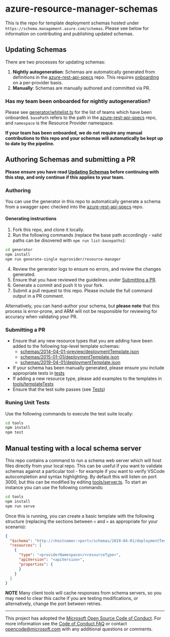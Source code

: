 # azure-resource-manager-schemas 

This is the repo for template deployment schemas hosted under `https://schema.management.azure.com/schemas`. Please see below for information on contributing and publishing updated schemas.

## Updating Schemas
There are two processes for updating schemas:
1. **Nightly autogeneration**: Schemas are automatically generated from definitions in the [azure-rest-api-specs](https://github.com/Azure/azure-rest-api-specs) repo. This requires [onboarding](/generator/README.md#onboarding-teams-to-autogeneration-pipeline) on a per-provider basis.
2. **Manually**: Schemas are manually authored and committed via PR.

### Has my team been onboarded for nightly autogeneration?
Please see [generator/whitelist.ts](/generator/whitelist) for the list of teams which have been onboarded. `basePath` refers to the path in the [azure-rest-api-specs](https://github.com/Azure/azure-rest-api-specs) repo, and `namespace` is the Resource Provider namespace.

**If your team has been onboarded, we do not require any manual contributions to this repo and your schemas will automatically be kept up to date by the pipeline.**

## Authoring Schemas and submitting a PR
**Please ensure you have read [Updating Schemas](#updating-schemas) before continuing with this step, and only continue if this applies to your team.**

### Authoring
You can use the generator in this repo to automatically generate a schema from a swagger spec checked into the [azure-rest-api-specs](https://github.com/Azure/azure-rest-api-specs) repo.

#### Generating instructions
1. Fork this repo, and clone it locally.
2. Run the following commands (replace the base path accordingly - valid paths can be disovered with `npm run list-basepaths`):
```bash
cd generator
npm install
npm run generate-single myprovider/resource-manager
```
4. Review the generator logs to ensure no errors, and review the changes generated.
5. Ensure that you have reviewed the guidelines under [Submitting a PR](#submitting-a-pr).
6. Generate a commit and push it to your fork.
7. Submit a pull request to this repo. Please include the full command output in a PR comment.

Alternatively, you can hand-author your schema, but **please note** that this process is error-prone, and ARM will not be responsible for reviewing for accuracy when validating your PR.

### Submitting a PR
* Ensure that any new resource types that you are adding have been added to the following top-level template schemas:
  * [schemas/2014-04-01-preview/deploymentTemplate.json](/schemas/2014-04-01-preview/deploymentTemplate.json)
  * [schemas/2015-01-01/deploymentTemplate.json](/schemas/2015-01-01/deploymentTemplate.json)
  * [schemas/2019-04-01/deploymentTemplate.json](/schemas/2019-04-01/deploymentTemplate.json)
* If your schema has been manually generated, please ensure you include appropriate tests in [tests](/tests/)
* If adding a new resource type, please add examples to the templates in [tools/templateTests](/tools/templateTests/)
* Ensure that the test suite passes (see [Tests](#tests))

### Runing Unit Tests
Use the following commands to execute the test suite locally:
```bash
cd tools
npm install
npm test
```

## Manual testing with a local schema server
This repo contains a command to run a schema web server which will host files directly from your local repo. This can be useful if you want to validate schemas against a particular tool - for example if you want to verify VSCode autocompletion and syntax highlighting. By default this will listen on port 3000, but this can be modified by editing [tools/server.ts](/tools/server.ts).
To start an instance you can use the following commands:
```bash
cd tools
npm install
npm run serve
```

Once this is running, you can create a basic template with the following structure (replacing the sections between `<` and `>` as appropriate for your scenario):
```json
{
  "$schema": "http://<hostname>:<port>/schemas/2019-04-01/deploymentTemplate.json",
  "resources": [
    {
      "type": "<providerNamespace>/<resourceType>",
      "apiVersion": "<apiVersion>",
      "properties": {
      }
    }
  ]
}
```
**NOTE** Many client tools will cache responses from schema servers, so you may need to clear this cache if you are testing modifications, or alternatively, change the port between retries.

---
This project has adopted the [Microsoft Open Source Code of Conduct](https://opensource.microsoft.com/codeofconduct/). For more information see the [Code of Conduct FAQ](https://opensource.microsoft.com/codeofconduct/faq/) or contact [opencode@microsoft.com](mailto:opencode@microsoft.com) with any additional questions or comments.
